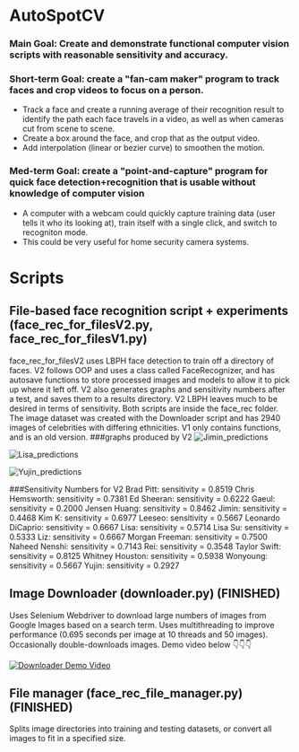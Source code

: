 # AutoSpotCV

### Main Goal: Create and demonstrate functional computer vision scripts with reasonable sensitivity and accuracy. 

### Short-term Goal: create a "fan-cam maker" program to track faces and crop videos to focus on a person.
- Track a face and create a running average of their recognition result to identify the path each face travels in a video, as well as when cameras cut from scene to scene.
- Create a box around the face, and crop that as the output video.
- Add interpolation (linear or bezier curve) to smoothen the motion.

### Med-term Goal: create a "point-and-capture" program for quick face detection+recognition that is usable without knowledge of computer vision
- A computer with a webcam could quickly capture training data (user tells it who its looking at), train itself with a single click, and switch to recogniton mode.
- This could be very useful for home security camera systems.
  
# Scripts

## File-based face recognition script + experiments (face_rec_for_filesV2.py, face_rec_for_filesV1.py)
face_rec_for_filesV2 uses LBPH face detection to train off a directory of faces. V2 follows OOP and uses a class called FaceRecognizer, and has autosave functions to store processed images and models to allow it to pick up where it left off. V2 also generates graphs and sensitivity numbers after a test, and saves them to a results directory. V2 LBPH leaves much to be desired in terms of sensitivity.
Both scripts are inside the face_rec folder. The image dataset was created with the Downloader script and has 2940 images of celebrities with differing ethnicities. V1 only contains functions, and is an old version.
###graphs produced by V2
![Jimin_predictions](https://github.com/user-attachments/assets/452828af-ded9-4950-8a2b-6f7cbbcf18d7)

![Lisa_predictions](https://github.com/user-attachments/assets/3fdd62cd-00de-4cce-a316-37dee13236e9)

![Yujin_predictions](https://github.com/user-attachments/assets/00aaa26a-9b1d-4428-af76-40d190e56474)

###Sensitivity Numbers for V2
Brad Pitt: sensitivity = 0.8519
Chris Hemsworth: sensitivity = 0.7381
Ed Sheeran: sensitivity = 0.6222
Gaeul: sensitivity = 0.2000
Jensen Huang: sensitivity = 0.8462
Jimin: sensitivity = 0.4468
Kim K: sensitivity = 0.6977
Leeseo: sensitivity = 0.5667
Leonardo DiCaprio: sensitivity = 0.6667
Lisa: sensitivity = 0.5714
Lisa Su: sensitivity = 0.5333
Liz: sensitivity = 0.6667
Morgan Freeman: sensitivity = 0.7500
Naheed Nenshi: sensitivity = 0.7143
Rei: sensitivity = 0.3548
Taylor Swift: sensitivity = 0.8125
Whitney Houston: sensitivity = 0.5938
Wonyoung: sensitivity = 0.5667
Yujin: sensitivity = 0.2927



## Image Downloader (downloader.py) (FINISHED) 
Uses Selenium Webdriver to download large numbers of images from Google Images based on a search term. Uses multithreading to improve performance (0.695 seconds per image at 10 threads and 50 images). Occasionally double-downloads images. Demo video below 👇👇👇 

[![Downloader Demo Video](https://img.youtube.com/vi/U-La3EGI8As/maxresdefault.jpg)](https://youtu.be/U-La3EGI8As)

## File manager (face_rec_file_manager.py) (FINISHED) 
Splits image directories into training and testing datasets, or convert all images to fit in a specified size.

